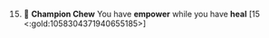 15) 🍬 **Champion Chew** You have __empower__ while you have __heal__ [15 <:gold:1058304371940655185>]
